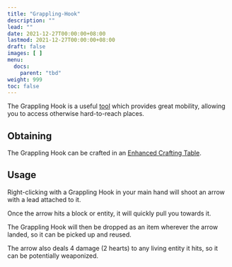 ```yaml
---
title: "Grappling-Hook"
description: ""
lead: ""
date: 2021-12-27T00:00:00+08:00
lastmod: 2021-12-27T00:00:00+08:00
draft: false
images: [ ]
menu:
  docs:
    parent: "tbd"
weight: 999
toc: false
---
```


The Grappling Hook is a useful [tool](/docs/slimefun/tools) which provides great mobility, allowing you to access otherwise hard-to-reach places.

## Obtaining

The Grappling Hook can be crafted in an [Enhanced Crafting Table](/docs/slimefun/enhanced-crafting-table).

## Usage

Right-clicking with a Grappling Hook in your main hand will shoot an arrow with a lead attached to it.

Once the arrow hits a block or entity, it will quickly pull you towards it.

The Grappling Hook will then be dropped as an item wherever the arrow landed, so it can be picked up and reused.

The arrow also deals 4 damage (2 hearts) to any living entity it hits, so it can be potentially weaponized.
